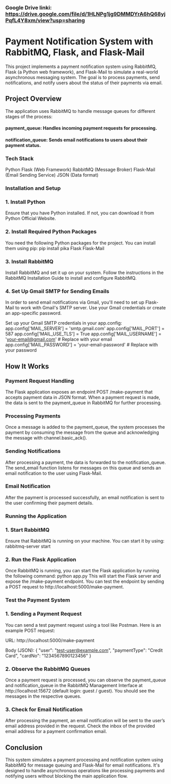 ### Google Drive linki: https://drive.google.com/file/d/1HLNPg1jg9DMMDYrA6hQ68yjPqfL4Y8xm/view?usp=sharing

# Payment Notification System with RabbitMQ, Flask, and Flask-Mail

This project implements a payment notification system using RabbitMQ, Flask (a Python web framework), and Flask-Mail to simulate a real-world asynchronous messaging system. The goal is to process payments, send notifications, and notify users about the status of their payments via email.

## Project Overview

The application uses RabbitMQ to handle message queues for different stages of the process:

#### payment_queue: Handles incoming payment requests for processing.
#### notification_queue: Sends email notifications to users about their payment status.

### Tech Stack
Python
Flask (Web Framework)
RabbitMQ (Message Broker)
Flask-Mail (Email Sending Service)
JSON (Data format)

### Installation and Setup
### 1. Install Python
Ensure that you have Python installed. If not, you can download it from Python Official Website.

### 2. Install Required Python Packages
You need the following Python packages for the project. You can install them using pip:
  pip install pika Flask Flask-Mail

### 3. Install RabbitMQ
Install RabbitMQ and set it up on your system. Follow the instructions in the RabbitMQ Installation Guide to install and configure RabbitMQ.

### 4. Set Up Gmail SMTP for Sending Emails
In order to send email notifications via Gmail, you'll need to set up Flask-Mail to work with Gmail's SMTP server. Use your Gmail credentials or create an app-specific password.

Set up your Gmail SMTP credentials in your app.config:
app.config['MAIL_SERVER'] = 'smtp.gmail.com'
app.config['MAIL_PORT'] = 587
app.config['MAIL_USE_TLS'] = True
app.config['MAIL_USERNAME'] = 'your-email@gmail.com'  # Replace with your email
app.config['MAIL_PASSWORD'] = 'your-email-password'  # Replace with your password

## How It Works
### Payment Request Handling
The Flask application exposes an endpoint POST /make-payment that accepts payment data in JSON format. When a payment request is made, the data is sent to the payment_queue in RabbitMQ for further processing.

### Processing Payments
Once a message is added to the payment_queue, the system processes the payment by consuming the message from the queue and acknowledging the message with channel.basic_ack().

### Sending Notifications
After processing a payment, the data is forwarded to the notification_queue. The send_email function listens for messages on this queue and sends an email notification to the user using Flask-Mail.

### Email Notification
After the payment is processed successfully, an email notification is sent to the user confirming their payment details.

### Running the Application

### 1. Start RabbitMQ
Ensure that RabbitMQ is running on your machine. You can start it by using:
rabbitmq-server start

### 2. Run the Flask Application
Once RabbitMQ is running, you can start the Flask application by running the following command:
python app.py
This will start the Flask server and expose the /make-payment endpoint. You can test the endpoint by sending a POST request to http://localhost:5000/make-payment.

### Test the Payment System
### 1. Sending a Payment Request
You can send a test payment request using a tool like Postman. Here is an example POST request:

URL: http://localhost:5000/make-payment

Body (JSON):
{
    "user": "test-user@example.com",
    "paymentType": "Credit Card",
    "cardNo": "1234567890123456"
}

### 2. Observe the RabbitMQ Queues
Once a payment request is processed, you can observe the payment_queue and notification_queue in the RabbitMQ Management Interface at http://localhost:15672 (default login: guest / guest). You should see the messages in the respective queues.

### 3. Check for Email Notification
After processing the payment, an email notification will be sent to the user’s email address provided in the request. Check the inbox of the provided email address for a payment confirmation email.

## Conclusion
This system simulates a payment processing and notification system using RabbitMQ for message queuing and Flask-Mail for email notifications. It's designed to handle asynchronous operations like processing payments and notifying users without blocking the main application flow.
   
